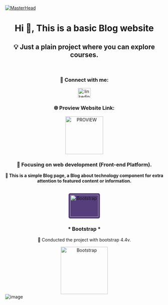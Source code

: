 <!-- MasterHead -->
<a href="https://JoshuaThadi.io">
    <img src="proview-img.png" alt="MasterHead">
</a>

<div align="left">
<h1 align="center">Hi 👋, This is a basic Blog website</h1>

<h2 align="center">💡 Just a plain project where you can explore courses.</h2>
<br/>

<h3 align="center">🧲 Connect with me:</h3>
<p align="center">
    <a href="https://www.linkedin.com/in/joshuathadi" target="_blank">
        <img align="center" src="https://raw.githubusercontent.com/rahuldkjain/github-profile-readme-generator/master/src/images/icons/Social/linked-in-alt.svg" alt="linkedin.com/in/joshuathadi" height="30" width="40" />
    </a>
</p>

<div align="center">
    <h3>🌐 Proview Website Link:</h3>
   <a href="https://joshuathadi.github.io/Proview/">
        <img width="120px" src="https://img.shields.io/badge/PROVIEW-1E90FF?style=for-the-badge&logo=Google-Chrome&logoColor=white" alt="PROVIEW">
    </a>
</div>

<h3 align="center">📍 Focusing on web development (Front-end Platform).</h3>
<p class="lead text-dark" align="center"><b>📱 This is a simple Blog page, a Blog about technology component for
extra attention to featured content or information.</b></p>

<br/>

<div align="center">
     <img src="https://getbootstrap.com/docs/5.1/assets/brand/bootstrap-logo.svg" alt="Bootstrap" style="background-color: #563d7c; border-radius: 5px; padding: 5px;" height="70" width="90" />
    <h3> * Bootstrap * </h3>
    <p> 🚀 Conducted the project with bootstrap 4.4v.</p>
    
<a href="https://getbootstrap.com">
    <img width="150px" src="https://img.shields.io/badge/Bootstrap-563d7c?style=for-the-badge&logo=bootstrap&logoColor=white" alt="Bootstrap">
</a>
</div>
</div>

<div align="center">
    <img align="left" alt="image" width="auto" src="https://github.com/JoshuaThadi/Proview/blob/main/Screenshot%202024-08-11%20185937.png">
</div>
